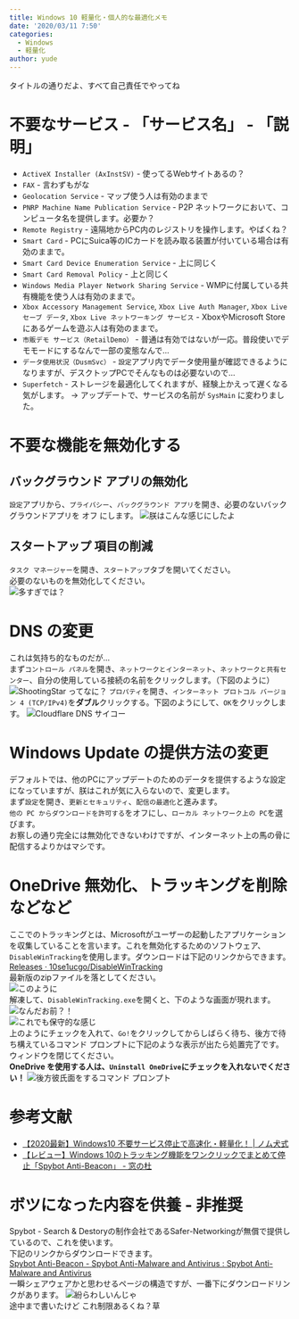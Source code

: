 ```yaml
---
title: Windows 10 軽量化・個人的な最適化メモ
date: '2020/03/11 7:50'
categories:
  - Windows
  - 軽量化
author: yude
---
```


タイトルの通りだよ、すべて自己責任でやってね
<!--more-->

# 不要なサービス - 「サービス名」 - 「説明」
* `ActiveX Installer (AxInstSV)` - 使ってるWebサイトあるの？
* `FAX` - 言わずもがな
* `Geolocation Service` - マップ使う人は有効のままで
* `PNRP Machine Name Publication Service` - P2P ネットワークにおいて、コンピュータ名を提供します。必要か？
* `Remote Registry` - 遠隔地からPC内のレジストリを操作します。やばくね？
* `Smart Card` - PCにSuica等のICカードを読み取る装置が付いている場合は有効のままで。
* `Smart Card Device Enumeration Service` - 上に同じく
* `Smart Card Removal Policy` - 上と同じく
* `Windows Media Player Network Sharing Service` - WMPに付属している共有機能を使う人は有効のままで。
* `Xbox Accessory Management Service`, `Xbox Live Auth Manager`, `Xbox Live セーブ データ`, `Xbox Live ネットワーキング サービス` - XboxやMicrosoft Store にあるゲームを遊ぶ人は有効のままで。
* `市販デモ サービス（RetailDemo）` - 普通は有効ではないが一応。普段使いでデモモードにするなんで一部の変態なんで...
* `データ使用状況（DusmSvc）` - `設定`アプリ内でデータ使用量が確認できるようになりますが、デスクトップPCでそんなものは必要ないので...
* `Superfetch` - ストレージを最適化してくれますが、経験上かえって遅くなる気がします。
→ アップデートで、サービスの名前が `SysMain` に変わりました。

# 不要な機能を無効化する
## バックグラウンド アプリの無効化
`設定`アプリから、`プライバシー`、`バックグラウンド アプリ`を開き、必要のないバックグラウンドアプリを オフ にします。
![朕はこんな感じにしたよ](https://i.vgy.me/qzrQHV.png "朕はこんな感じにしたよ")
## スタートアップ 項目の削減
`タスク マネージャー`を開き、`スタートアップ`タブを開いてください。  
必要のないものを無効化してください。  
![多すぎでは？](https://i.vgy.me/reY5f9.png "多すぎでは？")

# DNS の変更
これは気持ち的なものだが...  
まず`コントロール パネル`を開き、`ネットワークとインターネット`、`ネットワークと共有センター`、自分の使用している接続の名前をクリックします。（下図のように）
![ShootingStar ってなに？](https://i.vgy.me/rrL8cV.png "ShootingStar ってなに？")
`プロパティ`を開き、`インターネット プロトコル バージョン 4 (TCP/IPv4)`を**ダブル**クリックする。下図のようにして、`OK`をクリックします。
![Cloudflare DNS サイコー](https://i.vgy.me/SLdZwM.png "Cloudflare DNS サイコー")

# Windows Update の提供方法の変更
デフォルトでは、他のPCにアップデートのためのデータを提供するような設定になっていますが、朕はこれが気に入らないので、変更します。  
まず`設定`を開き、`更新とセキュリティ`、`配信の最適化`と進みます。  
`他の PC からダウンロードを許可する`をオフにし、`ローカル ネットワーク上の PC`を選びます。  
お察しの通り完全には無効化できないわけですが、インターネット上の馬の骨に配信するよりかはマシです。
# OneDrive 無効化、トラッキングを削除 などなど
ここでのトラッキングとは、Microsoftがユーザーの起動したアプリケーションを収集していることを言います。これを無効化するためのソフトウェア、`DisableWinTracking`を使用します。ダウンロードは下記のリンクからできます。  
[Releases · 10se1ucgo/DisableWinTracking](https://github.com/10se1ucgo/DisableWinTracking/releases)  
最新版のzipファイルを落としてください。  
![このように](https://i.vgy.me/wxnDkw.png "このように")  
解凍して、`DisableWinTracking.exe`を開くと、下のような画面が現れます。
![なんだお前？！](https://i.vgy.me/u5mTnz.png "なんだお前？！")  
![これでも保守的な感じ](https://i.vgy.me/tWVbMV.png "これでも保守的な感じ")  
上のようにチェックを入れて、`Go!`をクリックしてからしばらく待ち、後方で待ち構えているコマンド プロンプトに下記のような表示が出たら処置完了です。ウィンドウを閉じてください。  
**OneDrive を使用する人は、`Uninstall OneDrive`にチェックを入れないでください！**
![後方彼氏面をするコマンド プロンプト](https://i.vgy.me/UrumRF.png "後方彼氏面をするコマンド プロンプト")
# 参考文献
* [【2020最新】Windows10 不要サービス停止で高速化・軽量化！ | ノム犬式](https://nomuinu.net/pc-noservices/)
* [【レビュー】Windows 10のトラッキング機能をワンクリックでまとめて停止「Spybot Anti-Beacon」 - 窓の杜](https://forest.watch.impress.co.jp/docs/review/720508.html)

# ボツになった内容を供養 - 非推奨
Spybot - Search & Destoryの制作会社であるSafer-Networkingが無償で提供しているので、これを使います。  
下記のリンクからダウンロードできます。  
[Spybot Anti-Beacon - Spybot Anti-Malware and Antivirus : Spybot Anti-Malware and Antivirus](https://www.safer-networking.org/products/spybot-anti-beacon/)  
一瞬シェアウェアかと思わせるページの構造ですが、一番下にダウンロードリンクがあります。
![紛らわしいんじゃ](https://i.vgy.me/h3ENNU.png "紛らわしいんじゃ")  
途中まで書いたけど これ制限あるくね？草